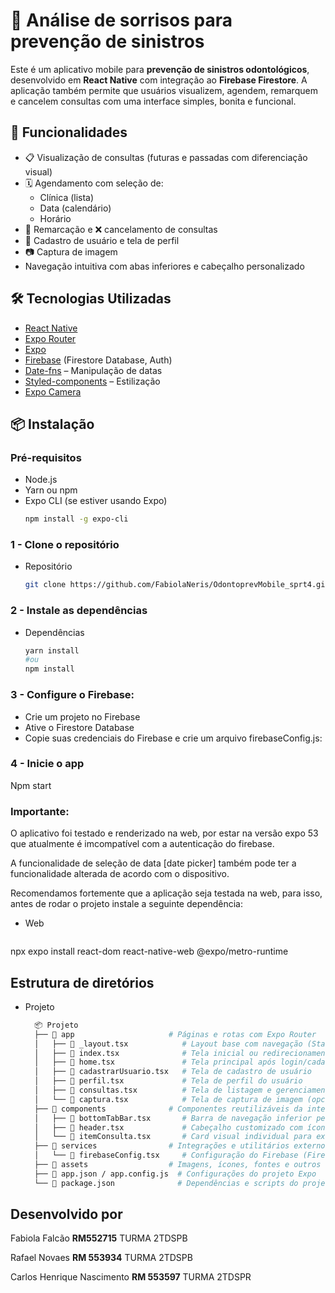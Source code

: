 # 📅 Análise de sorrisos para prevenção de sinistros

Este é um aplicativo mobile para **prevenção de sinistros odontológicos**, desenvolvido em **React Native** com integração ao **Firebase Firestore**. A aplicação também permite que usuários visualizem, agendem, remarquem e cancelem consultas com uma interface simples, bonita e funcional.

## 🚀 Funcionalidades

- 📋 Visualização de consultas (futuras e passadas com diferenciação visual)
- 🗓️ Agendamento com seleção de:
  - Clínica (lista)
  - Data (calendário)
  - Horário
- 🔄 Remarcação e ❌ cancelamento de consultas
- 👤 Cadastro de usuário e tela de perfil
- 📷 Captura de imagem
- Navegação intuitiva com abas inferiores e cabeçalho personalizado

## 🛠 Tecnologias Utilizadas

- [React Native](https://reactnative.dev/)
- [Expo Router](https://expo.github.io/router/)
- [Expo](https://expo.dev/)
- [Firebase](https://firebase.google.com/) (Firestore Database, Auth)
- [Date-fns](https://date-fns.org/) – Manipulação de datas
- [Styled-components](https://styled-components.com/) – Estilização
- [Expo Camera ](https://docs.expo.dev/versions/latest/sdk/camera/)

## 📦 Instalação

### Pré-requisitos

- Node.js
- Yarn ou npm
- Expo CLI (se estiver usando Expo)  
  ```bash
  npm install -g expo-cli

### 1 - Clone o repositório
- Repositório  
  ```bash
  git clone https://github.com/FabiolaNeris/OdontoprevMobile_sprt4.git

### 2 - Instale as dependências
- Dependências
  ```bash
  yarn install
  #ou
  npm install

### 3 - Configure o Firebase:

- Crie um projeto no Firebase
- Ative o Firestore Database
- Copie suas credenciais do Firebase e crie um arquivo firebaseConfig.js:

### 4 - Inicie o app
Npm start

### Importante:
O aplicativo foi testado e renderizado na web, por estar na versão expo 53 que atualmente é imcompatível com a autenticação do firebase.

A funcionalidade de seleção de data [date picker] também pode ter a funcionalidade alterada de acordo com o dispositivo.

Recomendamos fortemente que a aplicação seja testada na web, para isso, antes de rodar o projeto instale a seguinte dependência:
  - Web
    ```bash
npx expo install react-dom react-native-web @expo/metro-runtime

## Estrutura de diretórios
- Projeto
  ```bash
    📦 Projeto
    ├── 📁 app                     # Páginas e rotas com Expo Router
    │   ├── 📄 _layout.tsx            # Layout base com navegação (Stack/Tab)
    │   ├── 📄 index.tsx              # Tela inicial ou redirecionamento
    │   ├── 📄 home.tsx               # Tela principal após login/cadastro
    │   ├── 📄 cadastrarUsuario.tsx   # Tela de cadastro de usuário
    │   ├── 📄 perfil.tsx             # Tela de perfil do usuário
    │   ├── 📄 consultas.tsx          # Tela de listagem e gerenciamento de consultas
    │   └── 📄 captura.tsx            # Tela de captura de imagem (opcional)
    ├── 📁 components              # Componentes reutilizáveis da interface
    │   ├── 📄 bottomTabBar.tsx       # Barra de navegação inferior personalizada
    │   ├── 📄 header.tsx             # Cabeçalho customizado com ícone/menu
    │   └── 📄 itemConsulta.tsx       # Card visual individual para exibir consultas
    ├── 📁 services                # Integrações e utilitários externos
    │   └── 📄 firebaseConfig.tsx     # Configuração do Firebase (Firestore)
    ├── 📁 assets                  # Imagens, ícones, fontes e outros recursos estáticos
    ├── 📄 app.json / app.config.js  # Configurações do projeto Expo
    └── 📄 package.json              # Dependências e scripts do projeto

 ## Desenvolvido por
Fabiola Falcão **RM552715** TURMA 2TDSPB

Rafael Novaes **RM 553934** TURMA 2TDSPB

Carlos Henrique Nascimento **RM 553597** TURMA 2TDSPR
